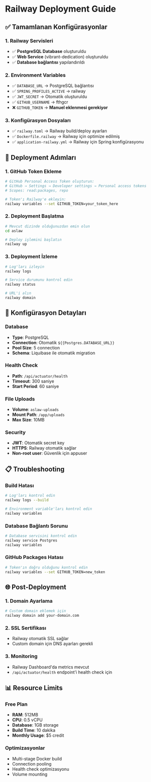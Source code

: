 # Railway Deployment Guide

## ✅ Tamamlanan Konfigürasyonlar

### 1. Railway Servisleri
- ✅ **PostgreSQL Database** oluşturuldu
- ✅ **Web Service** (vibrant-dedication) oluşturuldu
- ✅ **Database bağlantısı** yapılandırıldı

### 2. Environment Variables
- ✅ `DATABASE_URL` → PostgreSQL bağlantısı
- ✅ `SPRING_PROFILES_ACTIVE` → railway
- ✅ `JWT_SECRET` → Otomatik oluşturuldu
- ✅ `GITHUB_USERNAME` → fthgcr
- ❌ `GITHUB_TOKEN` → **Manuel eklenmesi gerekiyor**

### 3. Konfigürasyon Dosyaları
- ✅ `railway.toml` → Railway build/deploy ayarları
- ✅ `Dockerfile.railway` → Railway için optimize edilmiş
- ✅ `application-railway.yml` → Railway için Spring konfigürasyonu

## 🚀 Deployment Adımları

### 1. GitHub Token Ekleme
```bash
# GitHub Personal Access Token oluşturun:
# GitHub → Settings → Developer settings → Personal access tokens
# Scopes: read:packages, repo

# Token'ı Railway'e ekleyin:
railway variables --set GITHUB_TOKEN=your_token_here
```

### 2. Deployment Başlatma
```bash
# Mevcut dizinde olduğunuzdan emin olun
cd aslaw

# Deploy işlemini başlatın
railway up
```

### 3. Deployment İzleme
```bash
# Log'ları izleyin
railway logs

# Service durumunu kontrol edin
railway status

# URL'i alın
railway domain
```

## 🔧 Konfigürasyon Detayları

### Database
- **Type**: PostgreSQL
- **Connection**: Otomatik `${{Postgres.DATABASE_URL}}`
- **Pool Size**: 5 connection
- **Schema**: Liquibase ile otomatik migration

### Health Check
- **Path**: `/api/actuator/health`
- **Timeout**: 300 saniye
- **Start Period**: 60 saniye

### File Uploads
- **Volume**: `aslaw-uploads`
- **Mount Path**: `/app/uploads`
- **Max Size**: 10MB

### Security
- **JWT**: Otomatik secret key
- **HTTPS**: Railway otomatik sağlar
- **Non-root user**: Güvenlik için appuser

## 📋 Troubleshooting

### Build Hatası
```bash
# Log'ları kontrol edin
railway logs --build

# Environment variable'ları kontrol edin
railway variables
```

### Database Bağlantı Sorunu
```bash
# Database servisini kontrol edin
railway service Postgres
railway variables
```

### GitHub Packages Hatası
```bash
# Token'ın doğru olduğunu kontrol edin
railway variables --set GITHUB_TOKEN=new_token
```

## 🌐 Post-Deployment

### 1. Domain Ayarlama
```bash
# Custom domain eklemek için
railway domain add your-domain.com
```

### 2. SSL Sertifikası
- Railway otomatik SSL sağlar
- Custom domain için DNS ayarları gerekli

### 3. Monitoring
- Railway Dashboard'da metrics mevcut
- `/api/actuator/health` endpoint'i health check için

## 📊 Resource Limits

### Free Plan
- **RAM**: 512MB
- **CPU**: 0.5 vCPU
- **Database**: 1GB storage
- **Build Time**: 10 dakika
- **Monthly Usage**: $5 credit

### Optimizasyonlar
- Multi-stage Docker build
- Connection pooling
- Health check optimizasyonu
- Volume mounting 